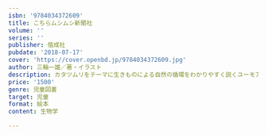 ```yaml
---
isbn: '9784034372609'
title: こちらムシムシ新聞社
volume: ''
series: ''
publisher: 偕成社
pubdate: '2018-07-17'
cover: 'https://cover.openbd.jp/9784034372609.jpg'
author: 三輪一雄／著・イラスト
description: カタツムリをテーマに生きものによる自然の循環をわかりやすく説くユーモア知識絵本。
price: '1500'
genre: 児童図書
target: 児童
format: 絵本
content: 生物学

---
```

